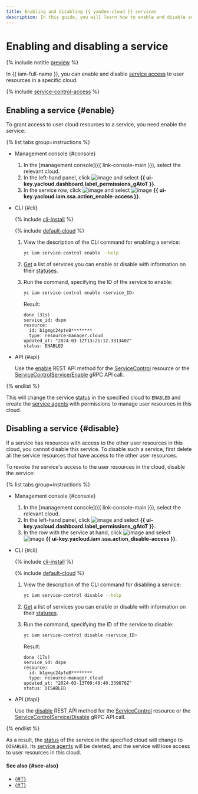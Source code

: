 ```yaml
---
title: Enabling and disabling {{ yandex-cloud }} services
description: In this guide, you will learn how to enable and disable services to manage their access to user resources in {{ yandex-cloud }}.
---
```


# Enabling and disabling a service



{% include notitle [preview](../../../_includes/note-preview.md) %}


In {{ iam-full-name }}, you can enable and disable [service access](../../concepts/service-control.md) to user resources in a specific cloud.

{% include [service-control-access](../../../_includes/iam/service-control-access.md) %}

## Enabling a service {#enable}

To grant access to user cloud resources to a service, you need enable the service:

{% list tabs group=instructions %}

- Management console {#console}

  1. In the [management console]({{ link-console-main }}), select the relevant cloud.
  1. In the left-hand panel, click ![image](../../../_assets/console-icons/ellipsis.svg) and select **{{ ui-key.yacloud.dashboard.label_permissions_gAtoT }}**.
  1. In the service row, click ![image](../../../_assets/console-icons/chevron-down.svg) and select ![image](../../../_assets/console-icons/lock-open.svg) **{{ ui-key.yacloud.iam.ssa.action_enable-access }}**.

- CLI {#cli}

  {% include [cli-install](../../../_includes/cli-install.md) %}

  {% include [default-cloud](../../../_includes/default-cloud.md) %}

  1. View the description of the CLI command for enabling a service:

      ```bash
      yc iam service-control enable --help
      ```

  1. [Get](./list-get.md#list) a list of services you can enable or disable with information on their [statuses](../../concepts/service-control.md#access-status).

  1. Run the command, specifying the ID of the service to enable:

      ```bash
      yc iam service-control enable <service_ID>
      ```

      Result:

      ```text
      done (31s)
      service_id: dspm
      resource:
        id: b1gmgc24pte8********
        type: resource-manager.cloud
      updated_at: "2024-03-12T13:21:12.331340Z"
      status: ENABLED
      ```

- API {#api}

  Use the [enable](../../api-ref/ServiceControl/enable.md) REST API method for the [ServiceControl](../../api-ref/ServiceControl/index.md) resource or the [ServiceControlService/Enable](../../api-ref/grpc/ServiceControl/enable.md) gRPC API call.

{% endlist %}

This will change the service [status](../../concepts/service-control.md#access-status) in the specified cloud to `ENABLED` and create the [service agents](../../concepts/service-control.md#service-agent) with permissions to manage user resources in this cloud.

## Disabling a service {#disable}

If a service has resources with access to the other user resources in this cloud, you cannot disable this service. To disable such a service, first delete all the service resources that have access to the other user resources.

To revoke the service's access to the user resources in the cloud, disable the service:

{% list tabs group=instructions %}

- Management console {#console}

  1. In the [management console]({{ link-console-main }}), select the relevant cloud.
  1. In the left-hand panel, click ![image](../../../_assets/console-icons/ellipsis.svg) and select **{{ ui-key.yacloud.dashboard.label_permissions_gAtoT }}**.
  1. In the row with the service at hand, click ![image](../../../_assets/console-icons/chevron-down.svg) and select ![image](../../../_assets/console-icons/ban.svg) **{{ ui-key.yacloud.iam.ssa.action_disable-access }}**.

- CLI {#cli}

  {% include [cli-install](../../../_includes/cli-install.md) %}

  {% include [default-cloud](../../../_includes/default-cloud.md) %}

  1. View the description of the CLI command for disabling a service:

      ```bash
      yc iam service-control disable --help
      ```

  1. [Get](./list-get.md#list) a list of services you can enable or disable with information on their [statuses](../../concepts/service-control.md#access-status).

  1. Run the command, specifying the ID of the service to disable:

      ```bash
      yc iam service-control disable <service_ID>
      ```

      Result:

      ```text
      done (17s)
      service_id: dspm
      resource:
        id: b1gmgc24pte8********
        type: resource-manager.cloud
      updated_at: "2024-03-13T09:40:40.339678Z"
      status: DISABLED
      ```

- API {#api}

  Use the [disable](../../api-ref/ServiceControl/disable.md) REST API method for the [ServiceControl](../../api-ref/ServiceControl/index.md) resource or the [ServiceControlService/Disable](../../api-ref/grpc/ServiceControl/disable.md) gRPC API call.

{% endlist %}

As a result, the [status](../../concepts/service-control.md#access-status) of the service in the specified cloud will change to `DISABLED`, its [service agents](../../concepts/service-control.md#service-agent) will be deleted, and the service will lose access to user resources in this cloud.

#### See also {#see-also}

* [{#T}](./list-get.md)
* [{#T}](../../concepts/service-control.md)